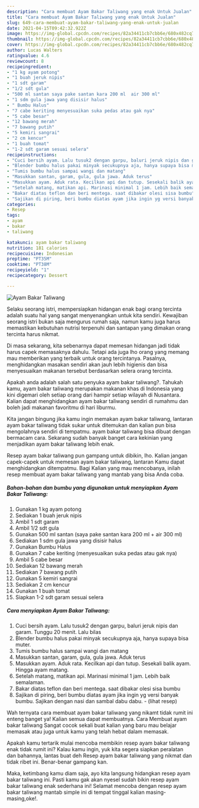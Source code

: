 ```yaml
---
description: "Cara membuat Ayam Bakar Taliwang yang enak Untuk Jualan"
title: "Cara membuat Ayam Bakar Taliwang yang enak Untuk Jualan"
slug: 649-cara-membuat-ayam-bakar-taliwang-yang-enak-untuk-jualan
date: 2021-04-15T09:42:32.922Z
image: https://img-global.cpcdn.com/recipes/82a34411cb7cbb6e/680x482cq70/ayam-bakar-taliwang-foto-resep-utama.jpg
thumbnail: https://img-global.cpcdn.com/recipes/82a34411cb7cbb6e/680x482cq70/ayam-bakar-taliwang-foto-resep-utama.jpg
cover: https://img-global.cpcdn.com/recipes/82a34411cb7cbb6e/680x482cq70/ayam-bakar-taliwang-foto-resep-utama.jpg
author: Lucas Walters
ratingvalue: 4.6
reviewcount: 8
recipeingredient:
- "1 kg ayam potong"
- "1 buah jeruk nipis"
- "1 sdt garam"
- "1/2 sdt gula"
- "500 ml santan saya pake santan kara 200 ml  air 300 ml"
- "1 sdm gula jawa yang disisir halus"
- " Bumbu Halus"
- "7 cabe keriting menyesuaikan suka pedas atau gak nya"
- "5 cabe besar"
- "12 bawang merah"
- "7 bawang putih"
- "5 kemiri sangrai"
- "2 cm kencur"
- "1 buah tomat"
- "1-2 sdt garam sesuai selera"
recipeinstructions:
- "Cuci bersih ayam. Lalu tusuk2 dengan garpu, baluri jeruk nipis dan garam. Tunggu 20 menit. Lalu bilas"
- "Blender bumbu halus pakai minyak secukupnya aja, hanya supaya bisa muter."
- "Tumis bumbu halus sampai wangi dan matang"
- "Masukkan santan, garam, gula, gula jawa. Aduk terus"
- "Masukkan ayam. Aduk rata. Kecilkan api dan tutup. Sesekali balik ayam. Hingga ayam matang."
- "Setelah matang, matikan api. Marinasi minimal 1 jam. Lebih baik semalaman."
- "Bakar diatas teflon dan beri mentega. saat dibakar olesi sisa bumbu"
- "Sajikan di piring, beri bumbu diatas ayam jika ingin yg versi banyak bumbu. Sajikan dengan nasi dan sambal dabu dabu.           (lihat resep)"
categories:
- Resep
tags:
- ayam
- bakar
- taliwang

katakunci: ayam bakar taliwang 
nutrition: 181 calories
recipecuisine: Indonesian
preptime: "PT35M"
cooktime: "PT38M"
recipeyield: "1"
recipecategory: Dessert

---
```



![Ayam Bakar Taliwang](https://img-global.cpcdn.com/recipes/82a34411cb7cbb6e/680x482cq70/ayam-bakar-taliwang-foto-resep-utama.jpg)

Selaku seorang istri, mempersiapkan hidangan enak bagi orang tercinta adalah suatu hal yang sangat menyenangkan untuk kita sendiri. Kewajiban seorang istri bukan saja mengurus rumah saja, namun kamu juga harus memastikan kebutuhan nutrisi terpenuhi dan santapan yang dimakan orang tercinta harus nikmat.

Di masa  sekarang, kita sebenarnya dapat memesan hidangan jadi tidak harus capek memasaknya dahulu. Tetapi ada juga lho orang yang memang mau memberikan yang terbaik untuk orang tercintanya. Pasalnya, menghidangkan masakan sendiri akan jauh lebih higienis dan bisa menyesuaikan makanan tersebut berdasarkan selera orang tercinta. 



Apakah anda adalah salah satu penyuka ayam bakar taliwang?. Tahukah kamu, ayam bakar taliwang merupakan makanan khas di Indonesia yang kini digemari oleh setiap orang dari hampir setiap wilayah di Nusantara. Kalian dapat menghidangkan ayam bakar taliwang sendiri di rumahmu dan boleh jadi makanan favoritmu di hari liburmu.

Kita jangan bingung jika kamu ingin memakan ayam bakar taliwang, lantaran ayam bakar taliwang tidak sukar untuk ditemukan dan kalian pun bisa mengolahnya sendiri di tempatmu. ayam bakar taliwang bisa dibuat dengan bermacam cara. Sekarang sudah banyak banget cara kekinian yang menjadikan ayam bakar taliwang lebih enak.

Resep ayam bakar taliwang pun gampang untuk dibikin, lho. Kalian jangan capek-capek untuk memesan ayam bakar taliwang, lantaran Kamu dapat menghidangkan ditempatmu. Bagi Kalian yang mau mencobanya, inilah resep membuat ayam bakar taliwang yang mantab yang bisa Anda coba.

<!--inarticleads1-->

##### Bahan-bahan dan bumbu yang digunakan untuk menyiapkan Ayam Bakar Taliwang:

1. Gunakan 1 kg ayam potong
1. Sediakan 1 buah jeruk nipis
1. Ambil 1 sdt garam
1. Ambil 1/2 sdt gula
1. Gunakan 500 ml santan (saya pake santan kara 200 ml + air 300 ml)
1. Sediakan 1 sdm gula jawa yang disisir halus
1. Gunakan  Bumbu Halus
1. Gunakan 7 cabe keriting (menyesuaikan suka pedas atau gak nya)
1. Ambil 5 cabe besar
1. Sediakan 12 bawang merah
1. Sediakan 7 bawang putih
1. Gunakan 5 kemiri sangrai
1. Sediakan 2 cm kencur
1. Gunakan 1 buah tomat
1. Siapkan 1-2 sdt garam sesuai selera




<!--inarticleads2-->

##### Cara menyiapkan Ayam Bakar Taliwang:

1. Cuci bersih ayam. Lalu tusuk2 dengan garpu, baluri jeruk nipis dan garam. Tunggu 20 menit. Lalu bilas
1. Blender bumbu halus pakai minyak secukupnya aja, hanya supaya bisa muter.
1. Tumis bumbu halus sampai wangi dan matang
1. Masukkan santan, garam, gula, gula jawa. Aduk terus
1. Masukkan ayam. Aduk rata. Kecilkan api dan tutup. Sesekali balik ayam. Hingga ayam matang.
1. Setelah matang, matikan api. Marinasi minimal 1 jam. Lebih baik semalaman.
1. Bakar diatas teflon dan beri mentega. saat dibakar olesi sisa bumbu
1. Sajikan di piring, beri bumbu diatas ayam jika ingin yg versi banyak bumbu. Sajikan dengan nasi dan sambal dabu dabu. -           (lihat resep)




Wah ternyata cara membuat ayam bakar taliwang yang nikamt tidak rumit ini enteng banget ya! Kalian semua dapat membuatnya. Cara Membuat ayam bakar taliwang Sangat cocok sekali buat kalian yang baru mau belajar memasak atau juga untuk kamu yang telah hebat dalam memasak.

Apakah kamu tertarik mulai mencoba membikin resep ayam bakar taliwang enak tidak rumit ini? Kalau kamu ingin, yuk kita segera siapkan peralatan dan bahannya, lantas buat deh Resep ayam bakar taliwang yang nikmat dan tidak ribet ini. Benar-benar gampang kan. 

Maka, ketimbang kamu diam saja, ayo kita langsung hidangkan resep ayam bakar taliwang ini. Pasti kamu gak akan nyesel sudah bikin resep ayam bakar taliwang enak sederhana ini! Selamat mencoba dengan resep ayam bakar taliwang mantab simple ini di tempat tinggal kalian masing-masing,oke!.

